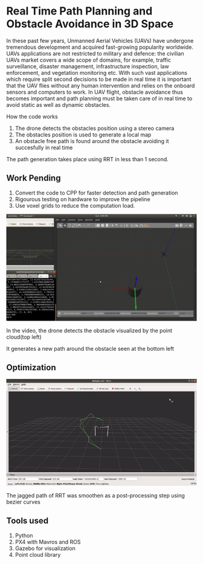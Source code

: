 # Real Time Path Planning and Obstacle Avoidance in 3D Space

In these past few years, Unmanned Aerial Vehicles (UAVs) have undergone tremendous development and acquired fast-growing popularity worldwide. UAVs applications are not restricted to military and defence: the civilian UAVs market covers a wide scope of domains, for example, traffic surveillance, disaster management, infrastructure inspection, law enforcement, and vegetation monitoring etc. With such vast applications which require split second decisions to be made in real time it is important that the UAV flies without any human intervention and relies on the onboard sensors and computers to work. In UAV flight, obstacle avoidance thus becomes important and path planning must be taken care of in real time to avoid static as well as dynamic obstacles.

How the code works 
1. The drone detects the obstacles position using a stereo camera
2. The obstacles position is used to generate a local map
3. An obstacle free path is found around the obstacle avoiding it succesfully in real time

The path generation takes place using RRT in less than 1 second.

## Work Pending 
1. Convert the code to CPP for faster detection and path generation
2. Rigourous testing on hardware to improve the pipeline
3. Use voxel grids to reduce the computation load.

![video](https://github.com/saksham18kukreja/Autonomous-Drone/blob/master/obstacle_avoidance_drone.gif)

In the video, the drone detects the obstacle visualized by the point cloud(top left)

It generates a new path around the obstacle seen at the bottom left

## Optimization
![video](https://github.com/saksham18kukreja/Autonomous-Drone/blob/master/media/path_smoothing_bezier.gif)

The jagged path of RRT was smoothen as a post-processing step using bezier curves

## Tools used
1. Python
2. PX4 with Mavros and ROS
3. Gazebo for visualization
4. Point cloud library
